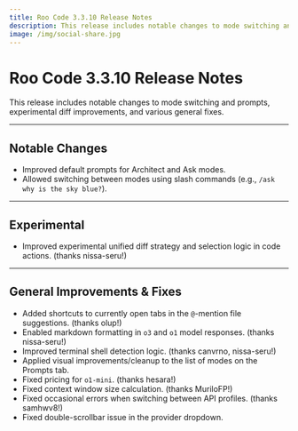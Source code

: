 ```yaml
---
title: Roo Code 3.3.10 Release Notes
description: This release includes notable changes to mode switching and prompts, experimental diff improvements, and various general fixes.
image: /img/social-share.jpg
---
```


# Roo Code 3.3.10 Release Notes

This release includes notable changes to mode switching and prompts, experimental diff improvements, and various general fixes.

---

## Notable Changes

*   Improved default prompts for Architect and Ask modes.
*   Allowed switching between modes using slash commands (e.g., `/ask why is the sky blue?`).

---

## Experimental

*   Improved experimental unified diff strategy and selection logic in code actions. (thanks nissa-seru!)

---

## General Improvements & Fixes

*   Added shortcuts to currently open tabs in the `@`-mention file suggestions. (thanks olup!)
*   Enabled markdown formatting in `o3` and `o1` model responses. (thanks nissa-seru!)
*   Improved terminal shell detection logic. (thanks canvrno, nissa-seru!)
*   Applied visual improvements/cleanup to the list of modes on the Prompts tab.
*   Fixed pricing for `o1-mini`. (thanks hesara!)
*   Fixed context window size calculation. (thanks MuriloFP!)
*   Fixed occasional errors when switching between API profiles. (thanks samhwv8!)
*   Fixed double-scrollbar issue in the provider dropdown.